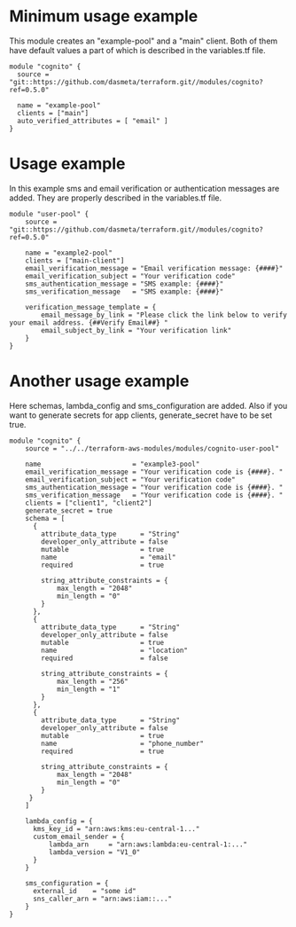 # Minimum usage example

This module creates an "example-pool" and a "main" client. Both of them have default values a part of which is described in the variables.tf file. 

```
module "cognito" {
  source = "git::https://github.com/dasmeta/terraform.git//modules/cognito?ref=0.5.0"

  name = "example-pool"
  clients = ["main"]
  auto_verified_attributes = [ "email" ]
}
```


# Usage example

In this example sms and email verification or authentication messages are added. They are properly described in the variables.tf file.

```
module "user-pool" {
    source =  "git::https://github.com/dasmeta/terraform.git//modules/cognito?ref=0.5.0"

    name = "example2-pool"
    clients = ["main-client"]
    email_verification_message = "Email verification message: {####}"
    email_verification_subject = "Your verification code"
    sms_authentication_message = "SMS example: {####}"
    sms_verification_message   = "SMS example: {####}"
    
    verification_message_template = {
        email_message_by_link = "Please click the link below to verify your email address. {##Verify Email##} "
        email_subject_by_link = "Your verification link"
    }
}
```

# Another usage example

Here schemas, lambda_config and sms_configuration are added. Also if you want to generate secrets for app clients, generate_secret have to be set true.

```
module "cognito" {
    source = "../../terraform-aws-modules/modules/cognito-user-pool"  

    name                       = "example3-pool"
    email_verification_message = "Your verification code is {####}. "
    email_verification_subject = "Your verification code"
    sms_authentication_message = "Your verification code is {####}. "
    sms_verification_message   = "Your verification code is {####}. "
    clients = ["client1", "client2"]
    generate_secret = true
    schema = [
      {
        attribute_data_type      = "String"
        developer_only_attribute = false
        mutable                  = true
        name                     = "email"
        required                 = true

        string_attribute_constraints = {
            max_length = "2048"
            min_length = "0"
        }
      },
      {
        attribute_data_type      = "String"
        developer_only_attribute = false
        mutable                  = true
        name                     = "location"
        required                 = false

        string_attribute_constraints = {
            max_length = "256"
            min_length = "1"
        }
      },
      {
        attribute_data_type      = "String"
        developer_only_attribute = false
        mutable                  = true
        name                     = "phone_number"
        required                 = true

        string_attribute_constraints = {
            max_length = "2048"
            min_length = "0"
        }
     }
    ]

    lambda_config = {
      kms_key_id = "arn:aws:kms:eu-central-1..."
      custom_email_sender = {
          lambda_arn     = "arn:aws:lambda:eu-central-1:..."
          lambda_version = "V1_0"
      }
    }

    sms_configuration = {
      external_id    = "some id"
      sns_caller_arn = "arn:aws:iam::..."
    }
}
```
